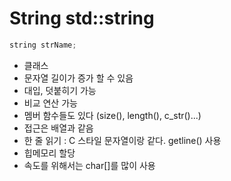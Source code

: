 # String   std::string
```c++
string strName;
```
- 클래스
- 문자열 길이가 증가 할 수 있음
- 대입, 덧붙히기 가능
- 비교 연산 가능
- 멤버 함수들도 있다 (size(), length(), c_str()...)
- 접근은 배열과 같음
- 한 줄 읽기 : C 스타일 문자열이랑 같다. getline() 사용
- 힙메모리 할당
- 속도를 위해서는 char[]를 많이 사용
